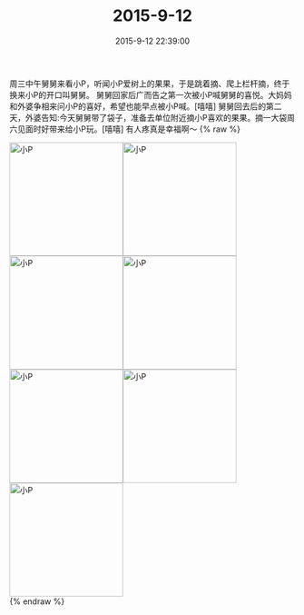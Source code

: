 ﻿---
title: "2015-9-12"
date: 2015-9-12 22:39:00
tags:
categories: 妈妈
---
周三中午舅舅来看小P，听闻小P爱树上的果果，于是跳着摘、爬上栏杆摘，终于换来小P的开口叫舅舅。
舅舅回家后广而告之第一次被小P喊舅舅的喜悦。大妈妈和外婆争相来问小P的喜好，希望也能早点被小P喊。[嘻嘻]
舅舅回去后的第二天，外婆告知:今天舅舅带了袋子，准备去单位附近摘小P喜欢的果果。摘一大袋周六见面时好带来给小P玩。[嘻嘻]
有人疼真是幸福啊～
{% raw %}
<div style="width:500 px">
<div style="float:left; width:100 px"><img src="/images/微信图片_20171011155232.jpg" width="200" alt="小P"></div>
<div style="float:left; width:100 px"><img src="/images/微信图片_20171011155244.jpg" width="200" alt="小P"></div>
<div style="float:left; width:100 px"><img src="/images/微信图片_20171011155254.jpg" width="200" alt="小P"></div>
<div style="float:left; width:100 px"><img src="/images/微信图片_20171011155304.jpg" width="200" alt="小P"></div>
<div style="float:left; width:100 px"><img src="/images/微信图片_20171011155314.jpg" width="200" alt="小P"></div>
<div style="float:left; width:100 px"><img src="/images/微信图片_20171011155324.jpg" width="200" alt="小P"></div>
<div style="float:left; width:100 px"><img src="/images/微信图片_20171011155335.jpg" width="200" alt="小P"></div>
<div style="clear:both"></div>
</div>
{% endraw %}